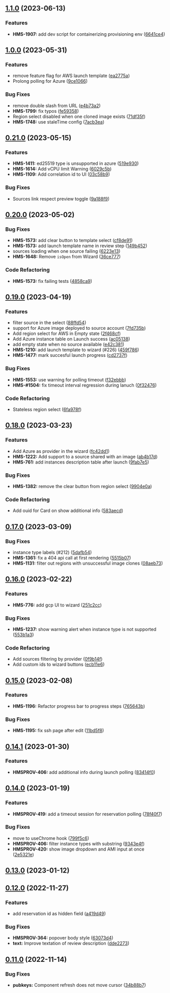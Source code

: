 <!-- insertion marker -->
<a name="1.1.0"></a>

## [1.1.0](https://github.com/RHEnVision/provisioning-frontend/compare/1.0.0...1.1.0) (2023-06-13)

### Features

- **HMS-1907:** add dev script for  containerizing provisioning env ([6641ce4](https://github.com/RHEnVision/provisioning-frontend/commit/6641ce42354a92cc3aaac547aae9c905d72be626))

<a name="1.0.0"></a>

## [1.0.0](https://github.com/RHEnVision/provisioning-frontend/compare/0.21.0...1.0.0) (2023-05-31)

### Features

- remove feature flag for AWS launch template ([ea2775a](https://github.com/RHEnVision/provisioning-frontend/commit/ea2775adcdb5e8ad33b80309f9faf4931fd485ad))
- Prolong polling for Azure ([9ce1066](https://github.com/RHEnVision/provisioning-frontend/commit/9ce1066194a58230779769a9ae2acc3807c27dcb))

### Bug Fixes

- remove double slash from URL ([e4b73a2](https://github.com/RHEnVision/provisioning-frontend/commit/e4b73a2b8834b87ab24de36fbc64cf7881ea5162))
- **HMS-1799:** fix typos ([fe59358](https://github.com/RHEnVision/provisioning-frontend/commit/fe59358bf743585a3265b71a015fbcacf4b7c79e))
- Region select disabled when one cloned image exists ([71df35f](https://github.com/RHEnVision/provisioning-frontend/commit/71df35f2d8efa803d34348c5716b2ef79cca006a))
- **HMS-1748:** use staleTime config ([7acb3ea](https://github.com/RHEnVision/provisioning-frontend/commit/7acb3ea87aef09ea73950fc4b71be5218ea03319))

<a name="0.21.0"></a>

## [0.21.0](https://github.com/RHEnVision/provisioning-frontend/compare/0.20.0...0.21.0) (2023-05-15)

### Features

- **HMS-1411:**  ed25519 type is unsupported in azure ([519e930](https://github.com/RHEnVision/provisioning-frontend/commit/519e9309272723a8ca3b4dc9408f3fed03e416f3))
- **HMS-1614:** Add vCPU limit Warning ([6029c5b](https://github.com/RHEnVision/provisioning-frontend/commit/6029c5ba688bb4ccf0132fb82a85ce42f26379bb))
- **HMS-1109:** Add correlation id to UI ([03c58b9](https://github.com/RHEnVision/provisioning-frontend/commit/03c58b98da9eaba0ecbeafd2ecbf6c685266bc57))

### Bug Fixes

- Sources link respect preview toggle ([9a188f9](https://github.com/RHEnVision/provisioning-frontend/commit/9a188f9f5e2023fab595cea722842d4098ebd97f))

<a name="0.20.0"></a>

## [0.20.0](https://github.com/RHEnVision/provisioning-frontend/compare/0.19.0...0.20.0) (2023-05-02)

### Bug Fixes

- **HMS-1573:** add clear button to template select ([cf8de91](https://github.com/RHEnVision/provisioning-frontend/commit/cf8de91d060c32e4e78de166b2415bde8d9c2826))
- **HMS-1573:** add launch template name in review step ([149b452](https://github.com/RHEnVision/provisioning-frontend/commit/149b452b8ad8f9cfc22d6fae77fe2c34bf4f186f))
- sources loading when one source failing ([6223e13](https://github.com/RHEnVision/provisioning-frontend/commit/6223e136432a09d0e399cd0100faa3eeb8013421))
- **HMS-1648:** Remove `isOpen` from Wizard ([36ce777](https://github.com/RHEnVision/provisioning-frontend/commit/36ce7776b55def608afc7892fdb841013037c9ef))

### Code Refactoring

- **HMS-1573:** fix failing tests ([4858ca9](https://github.com/RHEnVision/provisioning-frontend/commit/4858ca92982795d449e8141c160452502964a50d))

<a name="0.19.0"></a>

## [0.19.0](https://github.com/RHEnVision/provisioning-frontend/compare/0.18.0...0.19.0) (2023-04-19)

### Features

- filter source in the select ([88ffd54](https://github.com/RHEnVision/provisioning-frontend/commit/88ffd5413bc43e01a8ab318d113b4e18f0534cd6))
- support for Azure image deployed to source account ([7fd735b](https://github.com/RHEnVision/provisioning-frontend/commit/7fd735b0ae65bc56c9b28080042e07aa835bf252))
- Add region select for AWS in Empty state ([2f468cf](https://github.com/RHEnVision/provisioning-frontend/commit/2f468cf2dc6906a07c2b8767caec0ad9b2047be1))
- Add Azure instance table on Launch success ([ac05138](https://github.com/RHEnVision/provisioning-frontend/commit/ac0513849b96552051493f6270c79a12a447fc1a))
- add empty state when no source available ([e42c381](https://github.com/RHEnVision/provisioning-frontend/commit/e42c3811861e73252882db6166b64c89e297395e))
- **HMS-1210:** add launch template to wizard (#226) ([459f786](https://github.com/RHEnVision/provisioning-frontend/commit/459f786f3265d91d058493650228320609a67793))
- **HMS-1477:** mark succesful launch progress ([cd2737f](https://github.com/RHEnVision/provisioning-frontend/commit/cd2737f0dc39e0ee37c8fc9ba05048e9cb4d3aaf))

### Bug Fixes

- **HMS-1553:** use warning for polling timeout ([f32ebbb](https://github.com/RHEnVision/provisioning-frontend/commit/f32ebbb5b0d60cde5f007c2b4b7c55ffaab9edf1))
- **HMS-#1504:** fix timeout interval regression during lanuch ([0f32476](https://github.com/RHEnVision/provisioning-frontend/commit/0f32476f77288efec7b04949322c319c280f3cee))

### Code Refactoring

- Stateless region select ([6fa978f](https://github.com/RHEnVision/provisioning-frontend/commit/6fa978fd8c8a30589aa68e6850f1f57e5fbe824e))

<a name="0.18.0"></a>

## [0.18.0](https://github.com/RHEnVision/provisioning-frontend/compare/0.17.0...0.18.0) (2023-03-23)

### Features

- Add Azure as provider in the wizard ([fc42dd1](https://github.com/RHEnVision/provisioning-frontend/commit/fc42dd1c3cf6057cc1f774e5f66c6a1268f6e994))
- **HMS-1222:** Add support to a source shared with an image ([ab4b17d](https://github.com/RHEnVision/provisioning-frontend/commit/ab4b17deb1358a4dd442d45151f1985fb7b1a53c))
- **HMS-761:** add instances description table after launch ([9fab7e5](https://github.com/RHEnVision/provisioning-frontend/commit/9fab7e5581c852c9a38199f195db80a4523bd994))

### Bug Fixes

- **HMS-1382:** remove the clear button from region select ([9904e0a](https://github.com/RHEnVision/provisioning-frontend/commit/9904e0af37c5ed8385f18baa76bcb30d5e89a5c3))

### Code Refactoring

- Add ouid for Card on show additional info ([583aecd](https://github.com/RHEnVision/provisioning-frontend/commit/583aecd9fc37fa371f44c93165028de04804d8e6))

<a name="0.17.0"></a>

## [0.17.0](https://github.com/RHEnVision/provisioning-frontend/compare/0.16.0...0.17.0) (2023-03-09)

### Bug Fixes

- instance type labels (#212) ([5dafb54](https://github.com/RHEnVision/provisioning-frontend/commit/5dafb5432acc85ef01662227f0fcd71b7db046d0))
- **HMS-1361:** fix a 404 api call at first rendering ([5515b07](https://github.com/RHEnVision/provisioning-frontend/commit/5515b076d8e228e2ee71cb983de71c1002d0c5a4))
- **HMS-1131:** filter out regions with unsuccessful image clones ([08aeb73](https://github.com/RHEnVision/provisioning-frontend/commit/08aeb73b1088508231359617d611f26fa19d37e1))

<a name="0.16.0"></a>

## [0.16.0](https://github.com/RHEnVision/provisioning-frontend/compare/0.15.0...0.16.0) (2023-02-22)

### Features

- **HMS-776:** add gcp UI to wizard ([251c2cc](https://github.com/RHEnVision/provisioning-frontend/commit/251c2cc2f44c9afcbc8b0d9dead305a1b5533917))

### Bug Fixes

- **HMS-1237:** show warning alert when instance type is not supported ([553b1a3](https://github.com/RHEnVision/provisioning-frontend/commit/553b1a310e26bd725d70eabff586931427a072ab))

### Code Refactoring

- Add sources filtering by provider ([0f9b14f](https://github.com/RHEnVision/provisioning-frontend/commit/0f9b14f6cb2c4eb71303db62b928cc0084b2c34d))
- Add custom ids to wizard buttons ([ecb11e6](https://github.com/RHEnVision/provisioning-frontend/commit/ecb11e60aff2613f51e6121458f6a9a2c9c30b06))

<a name="0.15.0"></a>

## [0.15.0](https://github.com/RHEnVision/provisioning-frontend/compare/0.14.1...0.15.0) (2023-02-08)

### Features

- **HMS-1196:** Refactor progress bar to progress steps ([765643b](https://github.com/RHEnVision/provisioning-frontend/commit/765643bc3ac584f247bde5f5570933aa9865b2be))

### Bug Fixes

- **HMS-1195:** fix ssh page after edit ([11bd5f8](https://github.com/RHEnVision/provisioning-frontend/commit/11bd5f89831fb2193b8b76f895330ab2ee369fc6))

<a name="0.14.1"></a>

## [0.14.1](https://github.com/RHEnVision/provisioning-frontend/compare/0.14.0...0.14.1) (2023-01-30)

### Features

- **HMSPROV-406:** add additional info during launch polling ([83414f0](https://github.com/RHEnVision/provisioning-frontend/commit/83414f04016217bfa8c491cf462e4be3d4a344c5))

<a name="0.14.0"></a>

## [0.14.0](https://github.com/RHEnVision/provisioning-frontend/compare/0.13.0...0.14.0) (2023-01-19)

### Features

- **HMSPROV-419:** add a timeout session for reservation polling ([78f40f7](https://github.com/RHEnVision/provisioning-frontend/commit/78f40f7b2a893c2be15f002d66dd5f912908cf28))

### Bug Fixes

- move to useChrome hook ([799f5c6](https://github.com/RHEnVision/provisioning-frontend/commit/799f5c6446cfc78bb0785998bd867b29eaa3a967))
- **HMSPROV-406:** filter instance types with substring ([9343e4f](https://github.com/RHEnVision/provisioning-frontend/commit/9343e4fa08d008324d4239392597b3e2ee6beabe))
- **HMSPROV-420:** show image dropdown and AMI input at once ([2e5321e](https://github.com/RHEnVision/provisioning-frontend/commit/2e5321e1eb3999cf3883349194a27bacb67d8d07))

<a name="0.13.0"></a>

## [0.13.0](https://github.com/RHEnVision/provisioning-frontend/compare/0.12.0...0.13.0) (2023-01-12)

<a name="0.12.0"></a>

## [0.12.0](https://github.com/RHEnVision/provisioning-frontend/compare/0.11.0...0.12.0) (2022-11-27)

### Features

- add reservation id as hidden field ([a419d49](https://github.com/RHEnVision/provisioning-frontend/commit/a419d49f5b7569db5da738999ec4b99cd46657d5))

### Bug Fixes

- **HMSPROV-364:** popover body style ([63073d4](https://github.com/RHEnVision/provisioning-frontend/commit/63073d4842e5fa8d55a08ef28922fc606a2b609e))
- **text:** Improve textation of review description ([dde2273](https://github.com/RHEnVision/provisioning-frontend/commit/dde22738e6e71d4241dcd2e4b7bd42e5ed790c62))

<a name="0.11.0"></a>

## [0.11.0](https://github.com/RHEnVision/provisioning-frontend/compare/7029e78f6ba13aef3591c2685700253ba3eb4480...0.11.0) (2022-11-14)

### Bug Fixes

- **pubkeys:** Component refresh does not move cursor ([34b88b7](https://github.com/RHEnVision/provisioning-frontend/commit/34b88b7844ed12e49d13a0ccb84de4ab56800b19))

